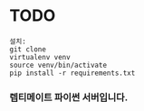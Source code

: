 # TODO
    설치:
    git clone 
    virtualenv venv
    source venv/bin/activate
    pip install -r requirements.txt
### 렙티메이트 파이썬 서버입니다.
    
